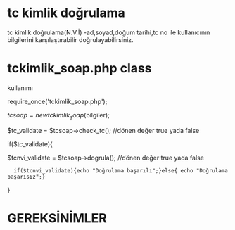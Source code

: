 tc kimlik doğrulama
==================

tc kimlik doğrulama(N.V.İ) -ad,soyad,doğum tarihi,tc no ile kullanıcının bilgilerini karşılaştırabilir doğrulayabilirsiniz.

tckimlik_soap.php class 
=====================
kullanımı

require_once('tckimlik_soap.php');
  

$tcsoap = new tckimlik_soap($bilgiler);
       
$tc_validate  =  $tcsoap->check_tc();              //dönen değer true yada false 

if($tc_validate){

$tcnvi_validate = $tcsoap->dogrula();               //dönen değer true yada false


      if($tcnvi_validate){echo "Doğrulama başarılı";}else{ echo "Doğrulama başarısız";}
}


GEREKSİNİMLER
=====================
